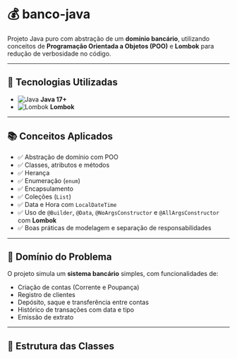 # 💰 banco-java

Projeto Java puro com abstração de um **domínio bancário**, utilizando conceitos de **Programação Orientada a Objetos (POO)** e **Lombok** para redução de verbosidade no código.

---

## 🚀 Tecnologias Utilizadas

- ![Java](https://img.shields.io/badge/Java-ED8B00?style=flat-square&logo=java&logoColor=white) **Java 17+**
- ![Lombok](https://img.shields.io/badge/Lombok-18BC9C?style=flat-square&logo=lombok&logoColor=white) **Lombok**

---

## 📚 Conceitos Aplicados

- ✅ Abstração de domínio com POO  
- ✅ Classes, atributos e métodos  
- ✅ Herança  
- ✅ Enumeração (`enum`)  
- ✅ Encapsulamento  
- ✅ Coleções (`List`)  
- ✅ Data e Hora com `LocalDateTime`  
- ✅ Uso de `@Builder`, `@Data`, `@NoArgsConstructor` e `@AllArgsConstructor` com **Lombok**  
- ✅ Boas práticas de modelagem e separação de responsabilidades

---

## 🏦 Domínio do Problema

O projeto simula um **sistema bancário** simples, com funcionalidades de:

- Criação de contas (Corrente e Poupança)
- Registro de clientes
- Depósito, saque e transferência entre contas
- Histórico de transações com data e tipo
- Emissão de extrato

---

## 🧱 Estrutura das Classes

